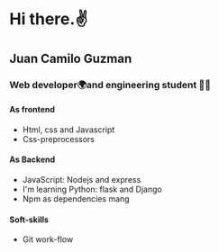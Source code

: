 # Hi there.✌
## Juan Camilo Guzman
### Web developer🌍and engineering student 👨‍💻



#### As frontend
* Html, css and Javascript
* Css-preprocessors
#### As Backend
* JavaScript: Nodejs and express
* I'm learning Python: flask and Django
* Npm as dependencies mang
#### Soft-skills
* Git work-flow
 

